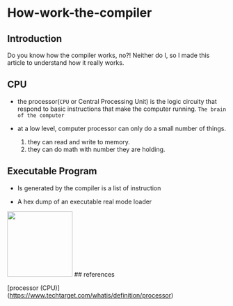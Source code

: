 # How-work-the-compiler

## Introduction
Do you know how the compiler works, no?! Neither do I, so I made this article to understand how it really works.

## CPU
* the processor(`CPU` or Central Processing Unit) is the logic circuity that respond to basic instructions that make the computer running. `The brain of the computer`

* at a low level, computer processor can only do a small number of things.
  1. they can read and write to memory.
  2. they can do math with number they are holding.

## Executable Program
* Is generated by the compiler is a list of instruction

* A hex dump of an executable real mode loader
     
<img src="https://upload.wikimedia.org/wikipedia/commons/2/29/Binary_executable_file2.png" width="150">
## references

[processor (CPU)] (https://www.techtarget.com/whatis/definition/processor)
